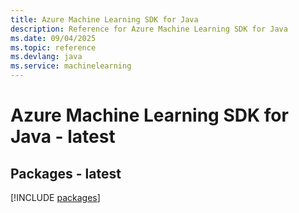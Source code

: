 ```yaml
---
title: Azure Machine Learning SDK for Java
description: Reference for Azure Machine Learning SDK for Java
ms.date: 09/04/2025
ms.topic: reference
ms.devlang: java
ms.service: machinelearning
---
```

# Azure Machine Learning SDK for Java - latest
## Packages - latest
[!INCLUDE [packages](machine-learning-index.md)]